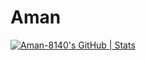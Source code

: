 # Aman
[![Aman-8140's GitHub | Stats](https://stats.quine.sh/Aman-8140/github?theme=dark)](https://quine.sh?utm_source=widgets&utm_campaign=Aman-8140)
